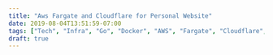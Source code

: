 ```yaml
---
title: "Aws Fargate and Cloudflare for Personal Website"
date: 2019-08-04T13:51:59-07:00
tags: ["Tech", "Infra", "Go", "Docker", "AWS", "Fargate", "Cloudflare", "Terraform", "SSL", "DNS", "CDN"]
draft: true
---
```


